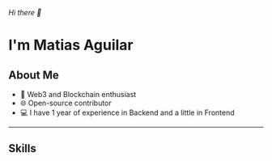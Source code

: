 *Hi there 👋*

 # **I'm Matias Aguilar**

## About Me

- 🌱 Web3 and Blockchain enthusiast
- 🌐 Open-source contributor
- 💻 I have 1 year of experience in Backend and a little in Frontend

---

## Skills
